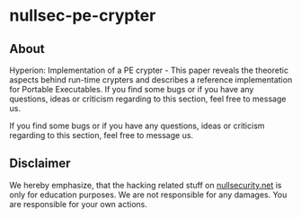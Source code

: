 # nullsec-pe-crypter

About
-----
Hyperion: Implementation of a PE crypter - This paper reveals the theoretic
aspects behind run-time crypters and describes a reference implementation for
Portable Executables. If you find some bugs or if you have any questions, ideas
or criticism regarding to this section, feel free to message us.

If you find some bugs or if you have any questions, ideas or criticism regarding
to this section, feel free to message us.

Disclaimer
----------
We hereby emphasize, that the hacking related stuff on
[nullsecurity.net](http://nullsecurity.net) is only for education purposes.
We are not responsible for any damages. You are responsible for your own
actions.
